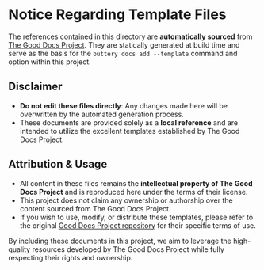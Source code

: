 # Notice Regarding Template Files

The references contained in this directory are **automatically sourced** from [The Good Docs Project](https://www.thegooddocsproject.dev/). They are statically generated at build time and serve as the basis for the `buttery docs add --template` command and option within this project.

## Disclaimer

- **Do not edit these files directly**: Any changes made here will be overwritten by the automated generation process.
- These documents are provided solely as a **local reference** and are intended to utilize the excellent templates established by The Good Docs Project.

## Attribution & Usage

- All content in these files remains the **intellectual property of The Good Docs Project** and is reproduced here under the terms of their license.
- This project does not claim any ownership or authorship over the content sourced from The Good Docs Project.
- If you wish to use, modify, or distribute these templates, please refer to the original [Good Docs Project repository](https://www.thegooddocsproject.dev/) for their specific terms of use.

By including these documents in this project, we aim to leverage the high-quality resources developed by The Good Docs Project while fully respecting their rights and ownership.
